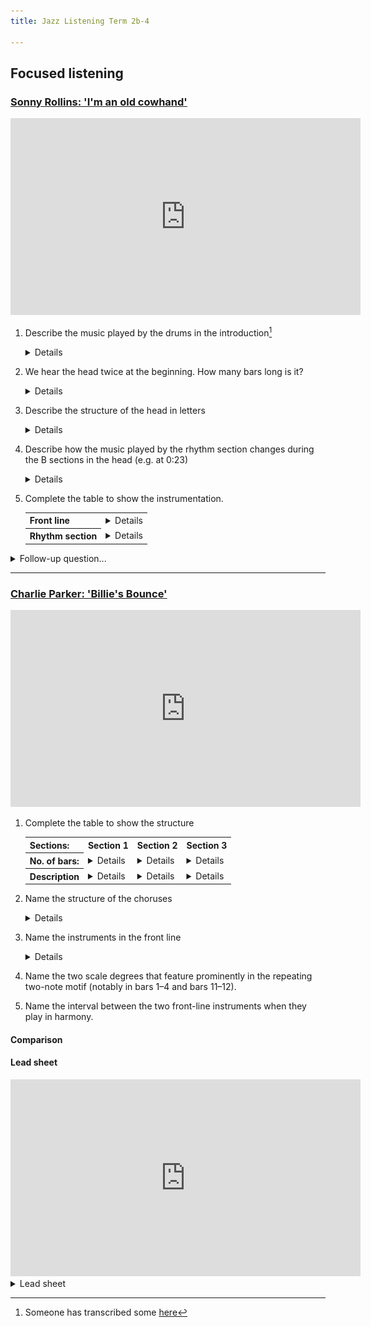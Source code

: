 ```yaml
---
title: Jazz Listening Term 2b-4

---
```


<!--
1. TOC
{:toc}
{: .toc}
-->

## Focused listening

### [Sonny Rollins: 'I'm an old cowhand'](https://www.youtube.com/watch?v=nlatJOsLhPA)

<iframe width="560" height="315" src="https://www.youtube.com/embed/nlatJOsLhPA" title="YouTube video player" frameborder="0" allow="accelerometer; autoplay; clipboard-write; encrypted-media; gyroscope; picture-in-picture" allowfullscreen></iframe>

1. Describe the music played by the drums in the introduction[^1]

	<details>
		<ul>
			<li>Woodblock</li>
			<li>Hi-hat (foot pedal)</li>
			<li>Snare drum rim click</li>
			<li>Swing (quavers)</li>
			<li>Bass drum accent on beat 2.5 of every second bar</li>
			<li>Repeating two-bar pattern/ostinato</li>
		</ul>
	</details>
	
	[^1]: Someone has transcribed some [here](http://www.cruiseshipdrummer.com/2013/05/groove-o-day-shelly-manne-way-out-west.html)
	
3. We hear the head twice at the beginning. How many bars long is it?

	<details>18. There is an extra repetition of the final phrase (the turnaround).</details>
	
2. Describe the structure of the head in letters
	<details>AABA (A, A' or C to finish. More ambiguous than usual since that final section has two extra bars and starts with a melodic development from the B section).</details>
	
3. Describe how the music played by the rhythm section changes during the B sections in the head (e.g. at 0:23)

	<details>
		<ul>
			<li>Bass starts walking</li>
			<li>Drums play swing quavers on the ride cymbal. No more woodblock.</li>
		</ul>
	</details>

4. Complete the table to show the instrumentation.

	<table>
	<tr>
		<th>Front line</th><td><details>Tenor saxophone</details></td>
	</tr>
	<tr>
		<th>Rhythm section</th><td><details>Bass, drums</details></td>
	</tr>
	</table>


<details><summary>Follow-up question...</summary>
	Rollins is one of the most influential notable bebop tenor saxophonists. Can you name another?
	
<details>John Coltrane... also Coleman Hawkins, Eddie Lockjaw Davis, Ronnie Scott, Dexter Gordon...</details>

</details>

<hr>

<!--
### [Eddie Lockjaw Davis & Johnny Griffin: 'Tickle toe'](https://www.youtube.com/watch?v=7li8Okf5qYY)

1. Describe the music played by the drums in the introduction
	
	<details>Swing quavers on the hi-hat cymbal. Crash cymbal on bar 8, beat 3.</details>
	
2. Describe the structure of the head using letters.

	<details>AABC
-->


### [Charlie Parker: 'Billie's Bounce'](https://www.youtube.com/watch?v=S4mRaEzwTYo)

<iframe width="560" height="315" src="https://www.youtube.com/embed/S4mRaEzwTYo" title="YouTube video player" frameborder="0" allow="accelerometer; autoplay; clipboard-write; encrypted-media; gyroscope; picture-in-picture" allowfullscreen></iframe>


1. Complete the table to show the structure


	<table>
		<tr><th>Sections:</th><th>Section 1</th><th>Section 2</th><th>Section 3</th></tr>
		<tr>
			<th>No. of bars:</th>
			<td><details>4</details></td>
			<td><details>12</details></td>
			<td><details>12</details></td>
		</tr>
		<tr>
			<th>Description</th>
			<td><details>Intro</details></td>
			<td><details>Head (1)</details></td>
			<td><details>Head (2)</details></td>
		</tr>
	</table>

2. Name the structure of the choruses

	<details>12-bar blues</details>
	
3. Name the instruments in the front line

	<details>Alto sax, trumpet</details>
	
4. Name the two scale degrees that feature prominently in the repeating two-note motif (notably in bars 1–4 and bars 11–12).

5. Name the interval between the two front-line instruments when they play in harmony.

#### Comparison

#### Lead sheet

<iframe width="560" height="315" src="https://www.youtube.com/embed/iWq8QccLs_o" title="YouTube video player" frameborder="0" allow="accelerometer; autoplay; clipboard-write; encrypted-media; gyroscope; picture-in-picture" allowfullscreen></iframe>

<details><summary>Lead sheet</summary><img src="billiesbounce.jpg"></details>
